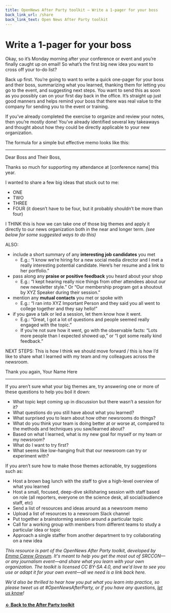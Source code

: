 ```yaml
---
title: OpenNews After Party toolkit — Write a 1-pager for your boss
back_link_url: /share
back_link_text: Open News After Party toolkit
---
```


# Write a 1-pager for your boss

Okay, so it’s Monday morning after your conference or event and you’re finally caught up on email! So what’s the first big new idea you want to cross off your to-do list? 

Back up first. You’re going to want to write a quick one-pager for your boss and their boss, summarizing what you learned, thanking them for letting you go to the event, and suggesting next steps. You want to send this as soon as you possibly can on your first day back in the office. It’s straight up just good manners and helps remind your boss that there was real value to the company for sending you to the event or training. 

If you’ve already completed the exercise to organize and review your notes, then you’re mostly done! You’ve already identified several key takeaways and thought about how they could be directly applicable to your new organization. 

The formula for a simple but effective memo looks like this: 

____
Dear Boss and Their Boss, 

Thanks so much for supporting my attendance at [conference name] this year. 

I wanted to share a few big ideas that stuck out to me: 
* ONE 
* TWO
* THREE
* FOUR (it doesn’t have to be four, but it probably shouldn’t be more than four)

I THINK this is how we can take one of those big themes and apply it directly to our news organization both in the near and longer term. _(see below for some suggested ways to do this)_

ALSO:

* include a short summary of any **interesting job candidates** you met
    * E.g.: “I know we’re hiring for a new social media director and I met a really interesting potential candidate. Here’s her resume and a link to her portfolio.”
* pass along any **praise or positive feedback** you heard about your shop
    * E.g.: “I kept hearing really nice things from other attendees about our new newsletter style.” Or “Our membership program got a shoutout by XYZ Speaker during their session.” 
* mention any **mutual contacts** you met or spoke with 
    * E.g.: “I ran into XYZ Important Person and they said you all went to college together and they say hello!” 
* if you gave a talk or led a session, let them know how it went. 
    * E.g.: “Great, I got a lot of questions and people seemed really engaged with the topic.”
    * If you’re not sure how it went, go with the observable facts: “Lots more people than I expected showed up,” or “I got some really kind feedback.” 

NEXT STEPS: This is how I think we should move forward / this is how I’d like to share what I learned with my team and my colleagues across the newsroom. 

Thank you again, 
Your Name Here 
____

If you aren’t sure what your big themes are, try answering one or more of these questions to help you boil it down:

* What topic kept coming up in discussion but there wasn’t a session for it? 
* What questions do you still have about what you learned? 
* What surprised you to learn about how other newsrooms do things?
* What do you think your team is doing better at or worse at, compared to the methods and techniques you saw/learned about? 
* Based on what I learned, what is my new goal for myself or my team or my newsroom?
* What do I want to try first? 
* What seems like low-hanging fruit that our newsroom can try or experiment with? 

If you aren’t sure how to make those themes actionable, try suggestions such as: 

* Host a brown bag lunch with the staff to give a high-level overview of what you learned
* Host a small, focused, deep-dive skillsharing session with staff based on role (all reporters, everyone on the science desk, all social/audience staff, etc) 
* Send a list of resources and ideas around as a newsroom memo
* Upload a list of resources to a newsroom Slack channel 
* Put together a brainstorming session around a particular topic
* Call for a working group with members from different teams to study a particular idea or topic 
* Approach a single staffer from another department to try collaborating on a new idea



_This resource is part of the OpenNews After Party toolkit, developed by [Emma Carew Grovum](https://twitter.com/emmacarew). It's meant to help you get the most out of SRCCON—or any journalism event—and share what you learn with your own organization. The toolkit is licensed CC BY-SA 4.0, and we'd love to see you use or adapt it for your own event—all we need is a link back here._

_We'd also be thrilled to hear how you put what you learn into practice, so please tweet us at #OpenNewsAfterParty, or if you have any questions, [let us know](mailto:info@opennews.org)!_

#### [&larr; Back to the After Party toolkit](/share)
